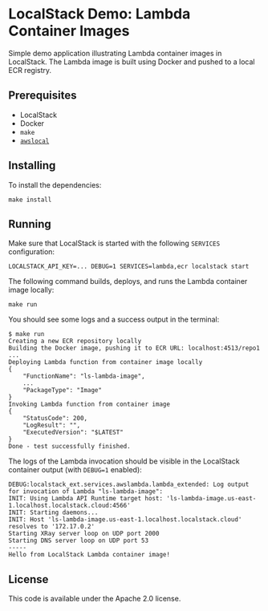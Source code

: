# LocalStack Demo: Lambda Container Images

Simple demo application illustrating Lambda container images in LocalStack. The Lambda image is built using Docker and pushed to a local ECR registry.

## Prerequisites

* LocalStack
* Docker
* `make`
* [`awslocal`](https://github.com/localstack/awscli-local)

## Installing

To install the dependencies:
```
make install
```

## Running

Make sure that LocalStack is started with the following `SERVICES` configuration:
```
LOCALSTACK_API_KEY=... DEBUG=1 SERVICES=lambda,ecr localstack start
```

The following command builds, deploys, and runs the Lambda container image locally:

```
make run
```

You should see some logs and a success output in the terminal:
```
$ make run
Creating a new ECR repository locally
Building the Docker image, pushing it to ECR URL: localhost:4513/repo1
...
Deploying Lambda function from container image locally
{
    "FunctionName": "ls-lambda-image",
    ...
    "PackageType": "Image"
}
Invoking Lambda function from container image
{
    "StatusCode": 200,
    "LogResult": "",
    "ExecutedVersion": "$LATEST"
}
Done - test successfully finished.
```

The logs of the Lambda invocation should be visible in the LocalStack container output (with `DEBUG=1` enabled):
```
DEBUG:localstack_ext.services.awslambda.lambda_extended: Log output for invocation of Lambda "ls-lambda-image":
INIT: Using Lambda API Runtime target host: 'ls-lambda-image.us-east-1.localhost.localstack.cloud:4566'
INIT: Starting daemons...
INIT: Host 'ls-lambda-image.us-east-1.localhost.localstack.cloud' resolves to '172.17.0.2'
Starting XRay server loop on UDP port 2000
Starting DNS server loop on UDP port 53
-----
Hello from LocalStack Lambda container image!
```

## License

This code is available under the Apache 2.0 license.
